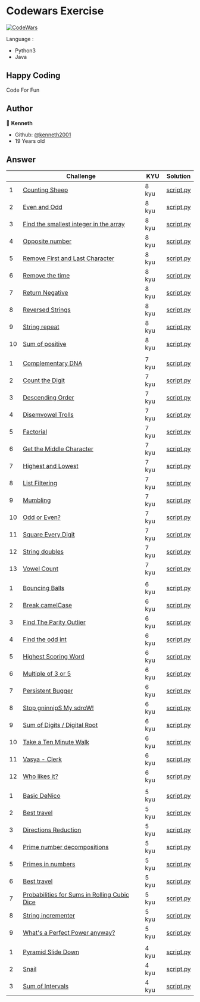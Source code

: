 # Codewars Exercise
[![CodeWars](https://www.codewars.com/users/kenneth2001/badges/large)](https://www.codewars.com/users/kenneth2001/)

Language : 
- Python3
- Java

## Happy Coding
Code For Fun
## Author
👤 **Kenneth**
- Github: [@kenneth2001](https://github.com/kenneth2001)
- 19 Years old
## Answer
|  | Challenge | KYU | Solution |
| --- | --- | --- | --- |
| 1 | [Counting Sheep](https://www.codewars.com/kata/54edbc7200b811e956000556/train/python) | 8 kyu | [script.py](https://github.com/kenneth2001/codewars_exercise/blob/master/Python/8%20kyu/Counting%20Sheep/script.py) |
| 2 | [Even and Odd](https://www.codewars.com/kata/53da3dbb4a5168369a0000fe/train/python) | 8 kyu | [script.py](https://github.com/kenneth2001/codewars_exercise/blob/master/Python/8%20kyu/Even%20and%20Odd/script.py) | 
| 3 | [Find the smallest integer in the array](https://www.codewars.com/kata/55a2d7ebe362935a210000b2/train/python) | 8 kyu | [script.py](https://github.com/kenneth2001/codewars_exercise/blob/master/Python/8%20kyu/Find%20the%20smallest%20integer%20in%20the%20array/script.py) |
| 4 | [Opposite number](https://www.codewars.com/kata/56dec885c54a926dcd001095/train/python) | 8 kyu | [script.py](https://github.com/kenneth2001/codewars_exercise/blob/master/Python/8%20kyu/Opposite%20number/script.py) |
| 5 | [Remove First and Last Character](https://www.codewars.com/kata/56bc28ad5bdaeb48760009b0/train/python) | 8 kyu | [script.py](https://github.com/kenneth2001/codewars_exercise/blob/master/Python/8%20kyu/Remove%20First%20and%20Last%20Character/script.py) |
| 6 | [Remove the time](https://www.codewars.com/kata/56b0ff16d4aa33e5bb00008e/train/python) | 8 kyu | [script.py](https://github.com/kenneth2001/codewars_exercise/blob/master/Python/8%20kyu/Remove%20the%20time/script.py) |
| 7 | [Return Negative](https://www.codewars.com/kata/55685cd7ad70877c23000102/train/python) | 8 kyu | [script.py](https://github.com/kenneth2001/codewars_exercise/blob/master/Python/8%20kyu/Return%20Negative/script.py) |
| 8 | [Reversed Strings](https://www.codewars.com/kata/5168bb5dfe9a00b126000018/train/python) | 8 kyu | [script.py](https://github.com/kenneth2001/codewars_exercise/blob/master/Python/8%20kyu/Reversed%20Strings/script.py) |
| 9 | [String repeat](https://www.codewars.com/kata/57a0e5c372292dd76d000d7e/train/python) | 8 kyu | [script.py](https://github.com/kenneth2001/codewars_exercise/blob/master/Python/8%20kyu/String%20repeat/script.py) |
| 10 | [Sum of positive](https://www.codewars.com/kata/5715eaedb436cf5606000381/train/python) | 8 kyu | [script.py](https://github.com/kenneth2001/codewars_exercise/blob/master/Python/8%20kyu/Sum%20of%20positive/script.py) |
||||
| 1 | [Complementary DNA](https://www.codewars.com/kata/554e4a2f232cdd87d9000038/train/python) | 7 kyu | [script.py](https://github.com/kenneth2001/codewars_exercise/blob/master/Python/7%20kyu/Complementary%20DNA/script.py) |
| 2 | [Count the Digit](https://www.codewars.com/kata/566fc12495810954b1000030/train/python) | 7 kyu | [script.py](https://github.com/kenneth2001/codewars_exercise/blob/master/Python/7%20kyu/Count%20the%20Digit/script.py) |
| 3 | [Descending Order](https://www.codewars.com/kata/5467e4d82edf8bbf40000155/train/python) | 7 kyu | [script.py](https://github.com/kenneth2001/codewars_exercise/blob/master/Python/7%20kyu/Descending%20Order/script.py) |
| 4 | [Disemvowel Trolls](https://www.codewars.com/kata/52fba66badcd10859f00097e/train/python) | 7 kyu | [script.py](https://github.com/kenneth2001/codewars_exercise/blob/master/Python/7%20kyu/Disemvowel%20Trolls/script.py) |
| 5 | [Factorial](https://www.codewars.com/kata/54ff0d1f355cfd20e60001fc/train/python) | 7 kyu | [script.py](https://github.com/kenneth2001/codewars_exercise/blob/master/Python/7%20kyu/Factorial/script.py) |
| 6 | [Get the Middle Character](https://www.codewars.com/kata/566fc12495810954b1000030/train/python) | 7 kyu | [script.py](https://github.com/kenneth2001/codewars_exercise/blob/master/Python/7%20kyu/Get%20the%20Middle%20Character/script.py) |
| 7 | [Highest and Lowest](https://www.codewars.com/kata/554b4ac871d6813a03000035/train/python) | 7 kyu | [script.py](https://github.com/kenneth2001/codewars_exercise/blob/master/Python/7%20kyu/Highest%20and%20Lowest/script.py) |
| 8 | [List Filtering](https://www.codewars.com/kata/53dbd5315a3c69eed20002dd/train/python) | 7 kyu | [script.py](https://github.com/kenneth2001/codewars_exercise/blob/master/Python/7%20kyu/List%20Filtering/script.py) |
| 9 | [Mumbling](https://www.codewars.com/kata/5667e8f4e3f572a8f2000039/train/python) | 7 kyu | [script.py](https://github.com/kenneth2001/codewars_exercise/blob/master/Python/7%20kyu/Mumbling/script.py) |
| 10 | [Odd or Even?](https://www.codewars.com/kata/5949481f86420f59480000e7/train/python) | 7 kyu | [script.py](https://github.com/kenneth2001/codewars_exercise/blob/master/Python/7%20kyu/Odd%20or%20Even_/script.py) |
| 11 | [Square Every Digit](https://www.codewars.com/kata/546e2562b03326a88e000020/train/python) | 7 kyu | [script.py](https://github.com/kenneth2001/codewars_exercise/blob/master/Python/7%20kyu/Square%20Every%20Digit/script.py) |
| 12 | [String doubles](https://www.codewars.com/kata/5a145ab08ba9148dd6000094/train/python) | 7 kyu | [script.py](https://github.com/kenneth2001/codewars_exercise/blob/master/Python/7%20kyu/String%20doubles/script.py) |
| 13 | [Vowel Count](https://www.codewars.com/kata/54ff3102c1bad923760001f3/train/python) | 7 kyu | [script.py](https://github.com/kenneth2001/codewars_exercise/blob/master/Python/7%20kyu/Vowel%20Count/script.py) |
||||
| 1 | [Bouncing Balls](https://www.codewars.com/kata/5544c7a5cb454edb3c000047/train/python) | 6 kyu | [script.py](https://github.com/kenneth2001/codewars_exercise/blob/master/Python/6%20kyu/Bouncing%20Balls/script.py) |
| 2 | [Break camelCase](https://www.codewars.com/kata/5208f99aee097e6552000148/train/python) | 6 kyu | [script.py](https://github.com/kenneth2001/codewars_exercise/blob/master/Python/6%20kyu/Break%20camelCase/script.py) |
| 3 | [Find The Parity Outlier](https://www.codewars.com/kata/5526fc09a1bbd946250002dc/train/python) | 6 kyu | [script.py](https://github.com/kenneth2001/codewars_exercise/blob/master/Python/6%20kyu/Find%20The%20Parity%20Outlier/script.py) |
| 4 | [Find the odd int](https://www.codewars.com/kata/54da5a58ea159efa38000836/train/python) | 6 kyu | [script.py](https://github.com/kenneth2001/codewars_exercise/blob/master/Python/6%20kyu/Find%20the%20odd%20int/script.py) |
| 5 | [Highest Scoring Word](https://www.codewars.com/kata/57eb8fcdf670e99d9b000272/train/python) | 6 kyu | [script.py](https://github.com/kenneth2001/codewars_exercise/blob/master/Python/6%20kyu/Highest%20Scoring%20Word/script.py) |
| 6 | [Multiple of 3 or 5](https://www.codewars.com/kata/514b92a657cdc65150000006/train/python) | 6 kyu | [script.py](https://github.com/kenneth2001/codewars_exercise/blob/master/Python/6%20kyu/Multiples%20of%203%20or%205/script.py) |
| 7 | [Persistent Bugger](https://www.codewars.com/kata/55bf01e5a717a0d57e0000ec/train/python) | 6 kyu | [script.py](https://github.com/kenneth2001/codewars_exercise/blob/master/Python/6%20kyu/Persistent%20Bugger/script.py) |
| 8 | [Stop gninnipS My sdroW!](https://www.codewars.com/kata/5264d2b162488dc400000001/train/python) | 6 kyu | [script.py](https://github.com/kenneth2001/codewars_exercise/blob/master/Python/6%20kyu/Stop%20gninnipS%20My%20sdroW!/script.py) |
| 9 | [Sum of Digits / Digital Root](https://www.codewars.com/kata/541c8630095125aba6000c00/train/python) | 6 kyu | [script.py](https://github.com/kenneth2001/codewars_exercise/blob/master/Python/6%20kyu/Sum%20of%20Digits%20(Digital%20Root)/script.py) |
| 10 | [Take a Ten Minute Walk](https://www.codewars.com/kata/54da539698b8a2ad76000228/train/python) | 6 kyu | [script.py](https://github.com/kenneth2001/codewars_exercise/blob/master/Python/6%20kyu/Take%20a%20Ten%20Minute%20Walk/script.py) |
| 11 | [Vasya - Clerk](https://www.codewars.com/kata/555615a77ebc7c2c8a0000b8/train/python) | 6 kyu | [script.py](https://github.com/kenneth2001/codewars_exercise/blob/master/Python/6%20kyu/Vasya%20-%20Clerk/script.py) |
| 12 | [Who likes it?](https://www.codewars.com/kata/5266876b8f4bf2da9b000362/train/python) | 6 kyu | [script.py](https://github.com/kenneth2001/codewars_exercise/blob/master/Python/6%20kyu/Who%20likes%20it/script.py) |
||||
| 1 | [Basic DeNico](https://www.codewars.com/kata/596f610441372ee0de00006e/train/python) | 5 kyu | [script.py](https://github.com/kenneth2001/codewars_exercise/blob/master/Python/5%20kyu/Basic%20DeNico/script.py) |
| 2 | [Best travel](https://www.codewars.com/kata/55e7280b40e1c4a06d0000aa/train/python) | 5 kyu | [script.py](https://github.com/kenneth2001/codewars_exercise/blob/master/Python/5%20kyu/Best%20travel/script.py) |
| 3 | [Directions Reduction](https://www.codewars.com/kata/550f22f4d758534c1100025a/train/python) | 5 kyu | [script.py](https://github.com/kenneth2001/codewars_exercise/blob/master/Python/5%20kyu/Directions%20Reduction/script.py) |
| 4 | [Prime number decompositions](https://www.codewars.com/kata/53c93982689f84e321000d62/train/python) | 5 kyu | [script.py](https://github.com/kenneth2001/codewars_exercise/blob/master/Python/5%20kyu/Prime%20number%20decompositions/script.py) |
| 5 | [Primes in numbers](https://www.codewars.com/kata/54d512e62a5e54c96200019e/train/python) | 5 kyu | [script.py](https://github.com/kenneth2001/codewars_exercise/blob/master/Python/5%20kyu/Primes%20in%20numbers/script.py) |
| 6 | [Best travel](https://www.codewars.com/kata/56f78a42f749ba513b00037f/train/python) | 5 kyu | [script.py](https://github.com/kenneth2001/codewars_exercise/blob/master/Python/5%20kyu/Probabilities%20for%20Sums%20in%20Rolling%20Cubic%20Dice/script.py) |
| 7 | [Probabilities for Sums in Rolling Cubic Dice](https://www.codewars.com/kata/56f78a42f749ba513b00037f/train/python) | 5 kyu | [script.py](https://github.com/kenneth2001/codewars_exercise/blob/master/Python/5%20kyu/Probabilities%20for%20Sums%20in%20Rolling%20Cubic%20Dice/script.py) |
| 8 | [String incrementer](https://www.codewars.com/kata/54a91a4883a7de5d7800009c/train/python) | 5 kyu | [script.py](https://github.com/kenneth2001/codewars_exercise/blob/master/Python/5%20kyu/String%20incrementer/script.py) |
| 9 | [What's a Perfect Power anyway?](https://www.codewars.com/kata/54d4c8b08776e4ad92000835/train/python) | 5 kyu | [script.py](https://github.com/kenneth2001/codewars_exercise/blob/master/Python/5%20kyu/What's%20a%20Perfect%20Power%20anyway_/script.py) |
||||
| 1 | [Pyramid Slide Down](https://www.codewars.com/kata/551f23362ff852e2ab000037/train/python) | 4 kyu | [script.py](https://github.com/kenneth2001/codewars_exercise/blob/master/Python/4%20kyu/Pyramid%20Slide%20Down/script.py) |
| 2 | [Snail](https://www.codewars.com/kata/521c2db8ddc89b9b7a0000c1/train/python) | 4 kyu | [script.py](https://github.com/kenneth2001/codewars_exercise/blob/master/Python/4%20kyu/Snail/script.py) |
| 3 | [Sum of Intervals](https://www.codewars.com/kata/52b7ed099cdc285c300001cd/train/python) | 4 kyu | [script.py](https://github.com/kenneth2001/codewars_exercise/blob/master/Python/4%20kyu/Sum%20of%20Intervals/script.py) |
